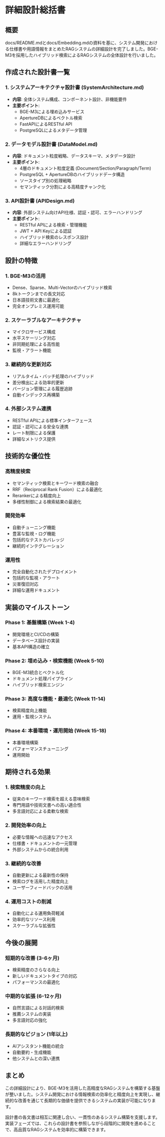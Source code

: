 # 詳細設計総括書

## 概要

docs/README.mdとdocs/Embedding.mdの資料を基に、システム開発における仕様書や用語情報をまとめたRAGシステムの詳細設計を完了しました。BGE-M3を採用したハイブリッド検索によるRAGシステムの全体設計を行いました。

## 作成された設計書一覧

### 1. システムアーキテクチャ設計書 (SystemArchitecture.md)

- **内容**: 全体システム構成、コンポーネント設計、非機能要件
- **主要ポイント**:
  - BGE-M3による埋め込みサービス
  - ApertureDBによるベクトル検索
  - FastAPIによるRESTful API
  - PostgreSQLによるメタデータ管理

### 2. データモデル設計書 (DataModel.md)

- **内容**: ドキュメント粒度戦略、データスキーマ、メタデータ設計
- **主要ポイント**:
  - 4層のドキュメント粒度定義 (Document/Section/Paragraph/Term)
  - PostgreSQL + ApertureDBのハイブリッドデータ構造
  - ソースタイプ別の処理戦略
  - セマンティック分割による高精度チャンク化

### 3. API設計書 (APIDesign.md)

- **内容**: 外部システム向けAPI仕様、認証・認可、エラーハンドリング
- **主要ポイント**:
  - RESTful APIによる検索・管理機能
  - JWT + API Keyによる認証
  - ハイブリッド検索のレスポンス設計
  - 詳細なエラーハンドリング

## 設計の特徴

### 1. BGE-M3の活用

- Dense、Sparse、Multi-Vectorのハイブリッド検索
- 8kトークンまでの長文対応
- 日本語技術文書に最適化
- 完全オンプレミス運用可能

### 2. スケーラブルなアーキテクチャ

- マイクロサービス構成
- 水平スケーリング対応
- 非同期処理による高性能
- 監視・アラート機能

### 3. 継続的な更新対応

- リアルタイム・バッチ処理のハイブリッド
- 差分検出による効率的更新
- バージョン管理による履歴追跡
- 自動インデックス再構築

### 4. 外部システム連携

- RESTful APIによる標準インターフェース
- 認証・認可による安全な連携
- レート制限による保護
- 詳細なメトリクス提供

## 技術的な優位性

### 高精度検索

- セマンティック検索とキーワード検索の融合
- RRF（Reciprocal Rank Fusion）による最適化
- Rerankerによる精度向上
- 多様性制御による検索結果の最適化

### 開発効率

- 自動チューニング機能
- 豊富な監視・ログ機能
- 包括的なテストカバレッジ
- 継続的インテグレーション

### 運用性

- 完全自動化されたデプロイメント
- 包括的な監視・アラート
- 災害復旧対応
- 詳細な運用ドキュメント

## 実装のマイルストーン

### Phase 1: 基盤構築 (Week 1-4)

- 開発環境とCI/CDの構築
- データベース設計の実装
- 基本API構造の確立

### Phase 2: 埋め込み・検索機能 (Week 5-10)

- BGE-M3統合とベクトル化
- ドキュメント処理パイプライン
- ハイブリッド検索エンジン

### Phase 3: 高度な機能・最適化 (Week 11-14)

- 検索精度向上機能
- 運用・監視システム

### Phase 4: 本番環境・運用開始 (Week 15-18)

- 本番環境構築
- パフォーマンスチューニング
- 運用開始

## 期待される効果

### 1. 検索精度の向上

- 従来のキーワード検索を超える意味検索
- 専門用語や技術文書への高い適合性
- 多言語対応による柔軟な検索

### 2. 開発効率の向上

- 必要な情報への迅速なアクセス
- 仕様書・ドキュメントの一元管理
- 外部システムからの統合利用

### 3. 継続的な改善

- 自動更新による最新性の保持
- 検索ログを活用した精度向上
- ユーザーフィードバックの活用

### 4. 運用コストの削減

- 自動化による運用負荷軽減
- 効率的なリソース利用
- スケーラブルな拡張性

## 今後の展開

### 短期的な改善 (3-6ヶ月)

- 検索精度のさらなる向上
- 新しいドキュメントタイプの対応
- パフォーマンスの最適化

### 中期的な拡張 (6-12ヶ月)

- 自然言語による対話的検索
- 推薦システムの実装
- 多言語対応の強化

### 長期的なビジョン (1年以上)

- AIアシスタント機能の統合
- 自動要約・生成機能
- 他システムとの深い連携

## まとめ

この詳細設計により、BGE-M3を活用した高精度なRAGシステムを構築する基盤が整いました。システム開発における情報検索の効率化と精度向上を実現し、継続的な改善を通じて長期的な価値を提供できるシステムの実装が可能になります。

設計書の各文書は相互に関連し合い、一貫性のあるシステム構築を支援します。実装フェーズでは、これらの設計書を参照しながら段階的に開発を進めることで、高品質なRAGシステムを効率的に構築できます。

